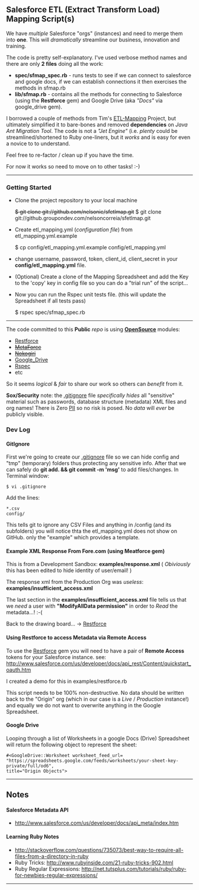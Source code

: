 ## Salesforce ETL (Extract Transform Load) Mapping Script(s)

We have *multiple* Salesforce "orgs" (instances) and need to merge them into **one**.
This will *dramatically* streamline our business, innovation and training.

The code is pretty self-explanatory. 
I've used verbose method names and there are only **2 files** doing all the work:

- **spec/sfmap_spec.rb** - runs tests to see if we can connect to salesforce and google docs,
if we can establish connections it then exercises the methods in sfmap.rb
- **lib/sfmap.rb** - contains all the methods for connecting to Salesforce 
(using the **Restforce** gem) and Google Drive (aka *"Docs"* via google_drive gem).

I borrowed a couple of methods from Tim's 
[ETL-Mapping](https://github.groupondev.com/tkuntz/etl-mapping)
Project, but ultimately simplified it to bare-bones and removed **dependencies** 
on *Java Ant Migration Tool*. 
The code is not a *"Jet Engine"* (i.e. *plenty* could be streamlined/shortened to Ruby one-liners, 
but it *works* and is easy for even a novice to to understand.

Feel free to re-factor / clean up if you have the time. 

For now it works so need to move on to other tasks! :-)
- - -

### Getting Started

- Clone the project repository to your local machine

    ~~$ git clone git://github.com/nelsonic/sfetlmap.git~~
    $ git clone git://github.groupondev.com/nelsoncorreia/sfetlmap.git

- Create etl_mapping.yml (*configuration file*) from etl_mapping.yml.example

    $ cp config/etl_mapping.yml.example config/etl_mapping.yml

- change username, password, token, client_id, client_secret in 
your **config/etl_mapping.yml** file.

- (Optional) Create a clone of the Mapping Spreadsheet and add the Key to the 'copy' 
key in config file so you can do a "trial run" of the script...

- Now you can run the Rspec unit tests file. (this will update the Spreadsheet if all tests pass)

    $ rspec spec/sfmap_spec.rb

- - -


The code committed to this **Public** *repo* is using 
[**OpenSource**](http://en.wikipedia.org/wiki/Open_source) modules:
- [Restforce](https://github.com/ejholmes/restforce)
- ~~[MetaForce](https://github.com/ejholmes/metaforce)~~
- ~~[Nokogiri](http://nokogiri.org/Nokogiri.html)~~
- [Google_Drive](https://github.com/gimite/google-drive-ruby)
- [Rspec](https://github.com/rspec/rspec)
- etc

So it seems *logical* & *fair* to share our work so others can *benefit* 
from it. 

**Sox/Security** note: the [.gitignore](http://git-scm.com/docs/gitignore) file
*specifically hides* all "sensitive" material such as passwords, database
structure (metadata) XML files and org names! There is Zero 
[PII](http://en.wikipedia.org/wiki/Personally_identifiable_information) so no
risk is posed. No *data* will *ever* be publicly visible.

### Dev Log

#### GitIgnore

First we're going to create our [.gitignore](http://git-scm.com/docs/gitignore) 
file so we can hide config and "tmp" (temporary) folders thus protecting any 
sensitive info. After that we can safely do **git add. && git commit -m 'msg'** 
to add files/changes. In Terminal window:

    $ vi .gitignore

Add the lines:

    *.csv
    config/

This tells git to ignore any CSV Files and anything in /config 
(and its subfolders) you will notice thta the etl_mapping.yml does not show 
on GitHub. only the "example" which provides a template.

#### Example XML Response From Fore.com (using Meatforce gem)

This is from a Development Sandbox: **examples/response.xml** 
( *Obiviously* this has been edited to hide identity of user/email! )

The response xml from the Production Org was *useless*: **examples/insufficient_access.xml**

The last section in the 
**examples/insufficient_access.xml** file tells us that we *need* a user with **"ModifyAllData
permission"** in order to *Read* the metadata...! :-(

Back to the drawing board... -> [Restforce](https://github.com/ejholmes/restforce)

#### Using Restforce to access Metadata via Remote Access

To use the [Restforce](https://github.com/ejholmes/restforce) gem you will need
to have a pair of **Remote Access** tokens for your Salesforce instance.
see: http://www.salesforce.com/us/developer/docs/api_rest/Content/quickstart_oauth.htm

I created a demo for this in examples/restforce.rb

This script needs to be 100% non-destructive. No data should be written back to
the "Origin" org (which in our case is a *Live* / *Production* instance!) and 
equally we do not want to overwrite anything in the Google Spreadsheet.


#### Google Drive 

Looping through a list of Worksheets in a google Docs (Drive) Spreadsheet will
return the following object to represent the sheet:

```
#<GoogleDrive::Worksheet worksheet_feed_url=
"https://spreadsheets.google.com/feeds/worksheets/your-sheet-key-private/full/od6", 
title="Origin Objects">
```

- - -
## Notes

#### Salesforce Metadata API

- http://www.salesforce.com/us/developer/docs/api_meta/index.htm

#### Learning Ruby Notes

- http://stackoverflow.com/questions/735073/best-way-to-require-all-files-from-a-directory-in-ruby
- Ruby Tricks: http://www.rubyinside.com/21-ruby-tricks-902.html
- Ruby Regular Expressions: http://net.tutsplus.com/tutorials/ruby/ruby-for-newbies-regular-expressions/

- - -
